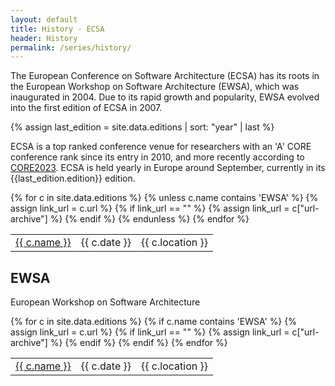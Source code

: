 ```yaml
---
layout: default
title: History - ECSA
header: History
permalink: /series/history/
---
```


The European Conference on Software Architecture (ECSA) has its roots in the European Workshop on Software Architecture (EWSA), which was inaugurated in 2004. Due to its rapid growth and popularity, EWSA evolved into the first edition of ECSA in 2007.

{% assign last_edition = site.data.editions | sort: "year" | last %}

ECSA is a top ranked conference venue for researchers with an 'A' CORE conference rank since its entry in 2010, and more recently according to [CORE2023](http://portal.core.edu.au/conf-ranks/?search=ECSA&by=all&source=CORE2023). ECSA is held yearly in Europe around September, currently in its {{last_edition.edition}} edition.

<table>
{% for c in site.data.editions %}
    {% unless c.name contains 'EWSA' %}
    {% assign link_url = c.url %}
    {% if link_url == "" %}
        {% assign link_url = c["url-archive"] %}
    {% endif %}
    <tr>
        <td><a href="{{ link_url }}" target="_blank" rel="noopener noreferrer">{{ c.name }}</a></td>
        <td>{{ c.date }}</td>
        <td>{{ c.location }}</td>
    </tr>
    {% endunless %}
{% endfor %}
</table>


## EWSA

European Workshop on Software Architecture

<table>
{% for c in site.data.editions %}
    {% if c.name contains 'EWSA' %}
    {% assign link_url = c.url %}
    {% if link_url == "" %}
        {% assign link_url = c["url-archive"] %}
    {% endif %}
    <tr>
        <td><a href="{{ link_url }}" target="_blank" rel="noopener noreferrer">{{ c.name }}</a></td>
        <td>{{ c.date }}</td>
        <td>{{ c.location }}</td>
    </tr>
    {% endif %}
{% endfor %}
</table>
